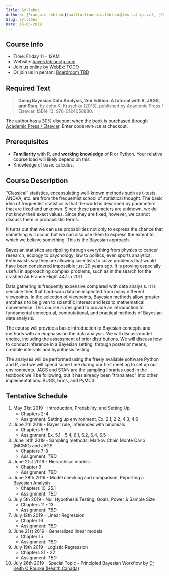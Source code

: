 ```yaml
---
Title: Syllabus
Authors: [François Leblanc](mailto:francois.leblanc@tbs-sct.gc.ca), [Chris Lavoie](mailto:chris.lavoie@canada.ca)
Slug: syllabus
Date: 16-05-2019
...
```


## Course Info
* Time: Friday 11 - 12AM
* Website: [bayes.leblancfg.com](https://bayes.leblancfg.com)
* Join us online by WebEx: [TODO](https://gts-ee.webex.com/)
* Or join us in person: [Boardroom TBD](https://goo.gl/maps/pjWNqzHnb25vU59B9)

## Required Text
>**Doing Bayesian Data Analysis, 2nd Edition: A tutorial with R, JAGS, and Stan**, by John K. Kruschke (2015), published by Academic Press / Elsevier, ISBN-13: 978-0124058880.

The author has a 30% discount when the book is [purchased through Academic Press / Elsevier](https://www.elsevier.com/books/doing-bayesian-data-analysis/kruschke/978-0-12-405888-0). Enter code `MATH318` at checkout.

## Prerequisites
* **Familiarity** with R, and **working knowledge** of R or Python. Your relative course load will likely depend on this.
* Knowledge of basic calculus.

## Course Description
“Classical” statistics, encapsulating well-known methods such as t-tests, ANOVA, etc. are from the frequentist school of statistical thought. The basic idea of frequentist statistics is that the world is described by parameters that are fixed and unknown. Since these parameters are unknown, we do not know their exact values. Since they are fixed, however, we cannot discuss them in probabilistic terms.

It turns out that we can use probabilities not only to express the chance that something will occur, but we can also use them to express the extent to which we believe something. This is the Bayesian approach.

Bayesian statistics are rippling through everything from physics to cancer research, ecology to psychology, law to politics, even sports analytics. Enthusiasts say they are allowing scientists to solve problems that would have been considered impossible just 20 years ago. It is proving especially useful in approaching complex problems, such as in the search for the crashed Air France Flight 447 in 2011.

Data gathering is frequently expensive compared with data analysis. It is sensible then that hard-won data be inspected from many different viewpoints. In the selection of viewpoints, Bayesian methods allow greater emphasis to be given to scientific interest and less to mathematical convenience. This course is designed to provide an introduction to fundamental conceptual, computational, and practical methods of Bayesian data analysis.

The course will provide a basic introduction to Bayesian concepts and methods with an emphasis on the data analysis. We will discuss model choice, including the assessment of prior distributions. We will discuss how to conduct inference in a Bayesian setting, through posterior means, credible intervals and hypothesis testing.

The analyses will be performed using the freely available software Python and R, and we will spend some time during our first meeting to set up our environments. JAGS and STAN are the sampling libraries used in the textbook we'll be following, but it has already been "translated" into other implementations: BUGS, brms, and PyMC3.

## Tentative Schedule

1. May 31st 2019 - Introduction, Probability, and Setting Up
	* Chapters 2-4
	* Assignment: Setting up environment, Ex. 2.1, 2.2, 4.3, 4.6
2. June 7th 2019 - Bayes' rule, Inferences with binomials
	* Chapters 5-6
	* Assignment: Ex. 5.1 - 5.4, 6.1, 6.2, 6.4, 6.5
3. June 14th 2019 - Sampling methods: Markov Chain Monte Carlo (MCMC) and JAGS
	* Chapters 7-8
	* Assignment: *TBD*
4. June 21st 2019 - Hierarchical models
	* Chapter 9
	* Assignment: *TBD*
5. June 28th 2019 - Model checking and comparison, Reporting a Bayesian Analysis
	* Chapters 10, 25.1
	* Assignment: *TBD*
6. July 5th 2019 - Null Hypothesis Testing, Goals, Power & Sample Size
	* Chapters 11 - 13
	* Assignment: *TBD*
7. July 12th 2019 - Linear Regression
	* Chapter 16
	* Assignment: *TBD*
8. June 21st 2019 - Generalized linear models
	* Chapter 15
	* Assignment: *TBD*
9. July 19th 2019 - Logistic Regression
	* Chapters 21 - 22
	* Assignment: *TBD*
10. July 26th 2019 - Special Topic - Principled Bayesian Workflow by [Dr Keith O'Rourke (Health Canada)](https://profils-profiles.science.gc.ca/en/profile/dr-keith-orourke)
